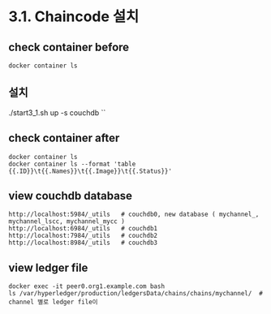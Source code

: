 # 3.1. Chaincode 설치
## check container before
```
docker container ls
```

## 설치
./start3_1.sh up -s couchdb
``
## check container after
```
docker container ls
docker container ls --format 'table {{.ID}}\t{{.Names}}\t{{.Image}}\t{{.Status}}'
```

## view couchdb database 
```
http://localhost:5984/_utils   # couchdb0, new database ( mychannel_, mychannel_lscc, mychannel_mycc )                            
http://localhost:6984/_utils   # couchdb1
http://localhost:7984/_utils   # couchdb2
http://localhost:8984/_utils   # couchdb3
```

## view ledger file
```
docker exec -it peer0.org1.example.com bash
ls /var/hyperledger/production/ledgersData/chains/chains/mychannel/  # channel 별로 ledger file이 
```
